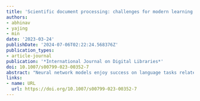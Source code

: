 ```yaml
---
title: 'Scientific document processing: challenges for modern learning methods'
authors:
- abhinav
- yajing
- min
date: '2023-03-24'
publishDate: '2024-07-06T02:22:24.568376Z'
publication_types:
- article-journal
publication: '*International Journal on Digital Libraries*'
doi: 10.1007/s00799-023-00352-7
abstract: "Neural network models enjoy success on language tasks related to Web documents, including news and Wikipedia articles. However, the characteristics of scientific publications pose specific challenges that have yet to be satisfactorily addressed: the discourse structure of scientific documents crucial in scholarly document processing (SDP) tasks, the interconnected nature of scientific documents, and their multimodal nature. We survey modern neural network learning methods that tackle these challenges: those that can model discourse structure and their interconnectivity and use their multimodal nature. We also highlight efforts to collect large-scale datasets and tools developed to enable effective deep learning deployment for SDP. We conclude with a discussion on upcoming trends and recommend future directions for pursuing neural natural language processing approaches for SDP."
links:
- name: URL
  url: https://doi.org/10.1007/s00799-023-00352-7
---
```

